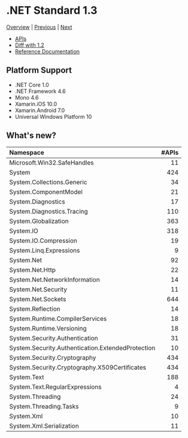# .NET Standard 1.3

[Overview](../versions.md) | [Previous](netstandard1.2.md) | [Next](netstandard1.4.md)

* [APIs](netstandard1.3_ref.md)
* [Diff with 1.2](netstandard1.3_diff.md)
* [Reference Documentation](https://docs.microsoft.com/dotnet/api/?view=netstandard-1.3)

## Platform Support

* .NET Core 1.0
* .NET Framework 4.6
* Mono 4.6
* Xamarin.iOS 10.0
* Xamarin.Android 7.0
* Universal Windows Platform 10

## What's new?

| Namespace                                         | #APIs |
|:--------------------------------------------------|------:|
| Microsoft.Win32.SafeHandles                       |    11 |
| System                                            |   424 |
| System.Collections.Generic                        |    34 |
| System.ComponentModel                             |    21 |
| System.Diagnostics                                |    17 |
| System.Diagnostics.Tracing                        |   110 |
| System.Globalization                              |   363 |
| System.IO                                         |   318 |
| System.IO.Compression                             |    19 |
| System.Linq.Expressions                           |     9 |
| System.Net                                        |    92 |
| System.Net.Http                                   |    22 |
| System.Net.NetworkInformation                     |    14 |
| System.Net.Security                               |    11 |
| System.Net.Sockets                                |   644 |
| System.Reflection                                 |    14 |
| System.Runtime.CompilerServices                   |    18 |
| System.Runtime.Versioning                         |    18 |
| System.Security.Authentication                    |    31 |
| System.Security.Authentication.ExtendedProtection |    10 |
| System.Security.Cryptography                      |   434 |
| System.Security.Cryptography.X509Certificates     |   434 |
| System.Text                                       |   188 |
| System.Text.RegularExpressions                    |     4 |
| System.Threading                                  |    24 |
| System.Threading.Tasks                            |     9 |
| System.Xml                                        |    10 |
| System.Xml.Serialization                          |    11 |
